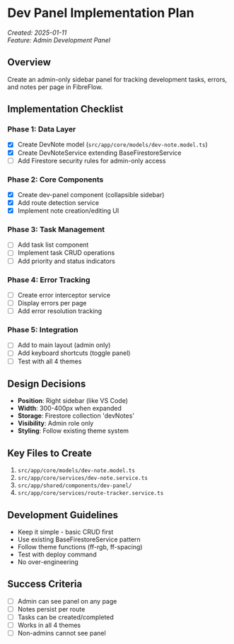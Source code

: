 # Dev Panel Implementation Plan

*Created: 2025-01-11*  
*Feature: Admin Development Panel*

## Overview
Create an admin-only sidebar panel for tracking development tasks, errors, and notes per page in FibreFlow.

## Implementation Checklist

### Phase 1: Data Layer
- [x] Create DevNote model (`src/app/core/models/dev-note.model.ts`)
- [x] Create DevNoteService extending BaseFirestoreService
- [ ] Add Firestore security rules for admin-only access

### Phase 2: Core Components
- [x] Create dev-panel component (collapsible sidebar)
- [x] Add route detection service
- [x] Implement note creation/editing UI

### Phase 3: Task Management
- [ ] Add task list component
- [ ] Implement task CRUD operations
- [ ] Add priority and status indicators

### Phase 4: Error Tracking
- [ ] Create error interceptor service
- [ ] Display errors per page
- [ ] Add error resolution tracking

### Phase 5: Integration
- [ ] Add to main layout (admin only)
- [ ] Add keyboard shortcuts (toggle panel)
- [ ] Test with all 4 themes

## Design Decisions
- **Position**: Right sidebar (like VS Code)
- **Width**: 300-400px when expanded
- **Storage**: Firestore collection 'devNotes'
- **Visibility**: Admin role only
- **Styling**: Follow existing theme system

## Key Files to Create
1. `src/app/core/models/dev-note.model.ts`
2. `src/app/core/services/dev-note.service.ts`
3. `src/app/shared/components/dev-panel/`
4. `src/app/core/services/route-tracker.service.ts`

## Development Guidelines
- Keep it simple - basic CRUD first
- Use existing BaseFirestoreService pattern
- Follow theme functions (ff-rgb, ff-spacing)
- Test with deploy command
- No over-engineering

## Success Criteria
- [ ] Admin can see panel on any page
- [ ] Notes persist per route
- [ ] Tasks can be created/completed
- [ ] Works in all 4 themes
- [ ] Non-admins cannot see panel